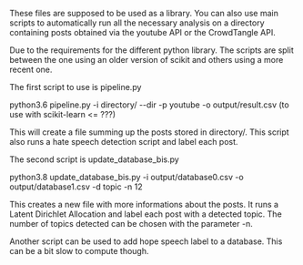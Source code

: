 These files are supposed to be used as a library. You can also use main scripts to automatically run all the necessary analysis on a directory containing posts obtained via the youtube API or the CrowdTangle API.


Due to the requirements for the different python library. The scripts are split between the one using an older version of scikit and others using a more recent one.

The first script to use is pipeline.py

python3.6 pipeline.py -i directory/ --dir -p youtube -o output/result.csv     (to use with scikit-learn <= ???)

This will create a file summing up the posts stored in directory/. This script also runs a hate speech detection script and label each post.


The second script is update_database_bis.py

python3.8 update_database_bis.py -i output/database0.csv -o output/database1.csv -d topic -n 12

This creates a new file with more informations about the posts. It runs a Latent Dirichlet Allocation and label each post with a detected topic. The number of topics detected can be chosen with the parameter -n.

Another script can be used to add hope speech label to a database. This can be a bit slow to compute though.
